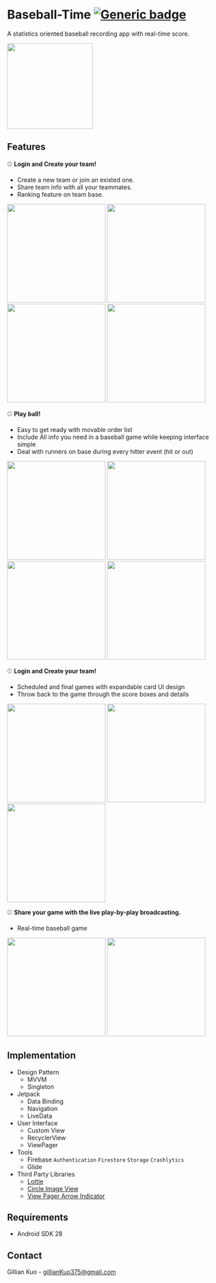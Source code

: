 # Baseball-Time [![Generic badge](https://img.shields.io/badge/version-1.1.2-blue.svg)](https://shields.io/)
A statistics oriented baseball recording app with real-time score.

[<img width="200" src="https://play.google.com/intl/en_us/badges/static/images/badges/en_badge_web_generic.png"/>](https://play.google.com/store/apps/details?id=com.gillian.baseball)

## Features

:baseball: **Login and Create your team!**
  * Create a new team or join an existed one.
  * Share team info with all your teammates.
  * Ranking feature on team base.

<img width="230" src="https://user-images.githubusercontent.com/58772983/123438109-f6926500-d602-11eb-9a03-92200e746b52.PNG"/> <img width="230" src="https://user-images.githubusercontent.com/58772983/123438116-f7c39200-d602-11eb-8289-3ca26b5952e0.PNG"/> <img width="230" src="https://user-images.githubusercontent.com/58772983/123441683-b46b2280-d606-11eb-8e8c-bc6cadf9e60c.PNG"/> <img width="230" src="https://user-images.githubusercontent.com/58772983/123438121-f85c2880-d602-11eb-9694-469e116f94c1.PNG"/>

:baseball:  **Play ball!**
  * Easy to get ready with movable order list
  * Include All info you need in a baseball game while keeping interface simple
  * Deal with runners on base during every hitter event (hit or out)

<img width="230" src="https://user-images.githubusercontent.com/58772983/123442237-42dfa400-d607-11eb-9a0c-bc72cba7d05e.PNG"/> <img width="230" src="https://user-images.githubusercontent.com/58772983/123439292-2db54600-d604-11eb-85d6-28807b6f726c.PNG"/> <img width="230" src="https://user-images.githubusercontent.com/58772983/123439393-49b8e780-d604-11eb-8010-cdea26625505.PNG"/> <img width="230" src="https://user-images.githubusercontent.com/58772983/123439403-4c1b4180-d604-11eb-883a-47170ed5ac26.PNG"/>

:baseball:  **Login and Create your team!**
  * Scheduled and final games with expandable card UI design
  * Throw back to the game through the score boxes and details

<img width="230" src="https://user-images.githubusercontent.com/58772983/123439493-63f2c580-d604-11eb-8f17-510f493708f8.PNG"/> <img width="230" src="https://user-images.githubusercontent.com/58772983/123439495-648b5c00-d604-11eb-8b38-60b775e3474e.PNG"/> <img width="230" src="https://user-images.githubusercontent.com/58772983/123439497-6523f280-d604-11eb-9b75-faea68bd6bc2.PNG"/>
 
:baseball: **Share your game with the live play-by-play broadcasting.**
  * Real-time baseball game

<img width="230" src="https://user-images.githubusercontent.com/58772983/123439488-635a2f00-d604-11eb-9a7f-f24071a97088.PNG"/> <img width="230" src="https://user-images.githubusercontent.com/58772983/123440634-94872f00-d605-11eb-9b35-15a70d78efa6.png"/>



## Implementation

* Design Pattern
  * MVVM
  * Singleton
* Jetpack
  * Data Binding
  * Navigation
  * LiveData
* User Interface
  * Custom View
  * RecyclerView
  * ViewPager
* Tools
  * Firebase `Authentication` `Firestore` `Storage` `Crashlytics`
  * Glide
* Third Party Libraries
  * [Lottie](https://github.com/airbnb/lottie-android)
  * [Circle Image View](https://github.com/hdodenhof/CircleImageView)
  * [View Pager Arrow Indicator](https://github.com/sembozdemir/ViewPagerArrowIndicator)


## Requirements

* Android SDK 28

## Contact

Gillian Kuo - gillianKuo375@gmail.com
